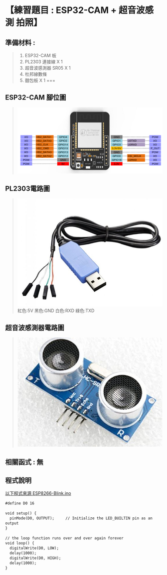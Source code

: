 <h1>【練習題目 : ESP32-CAM + 超音波感測 拍照】</h1>

## 準備材料 : 
>1. ESP32-CAM 板
>2. PL2303 連接線 X 1
>3. 超音波感測器 SR05 X 1
>4. 杜邦線數條
>5. 麵包板 X 1
===

## ESP32-CAM 腳位圖 
>![](https://github.com/derricktsai0904/Arduino/blob/master/06.ESP32%E6%8E%A7%E5%88%B6/04.ESP32-CAM%2BUltrasonic/ESP32-CAM_pin.PNG?raw=true)

## PL2303電路圖
>![](https://github.com/derricktsai0904/Arduino/blob/master/06.ESP32%E6%8E%A7%E5%88%B6/04.ESP32-CAM%2BUltrasonic/PL2303.JPG?raw=true)
紅色:5V
黑色:GND
白色:RXD
綠色:TXD

## 超音波感測器電路圖
>![](https://github.com/derricktsai0904/Arduino/blob/master/06.ESP32%E6%8E%A7%E5%88%B6/04.ESP32-CAM%2BUltrasonic/Ultrasonic.JPG?raw=true)

## 相關函式 : 無

## 程式說明

[以下程式來源 ESP8266-Blink.ino ]:https://github.com/derricktsai0904/Arduino/blob/master/04%20NodeMCU/Blink/ESP8266-Blink.ino "ESP8266-Blink.ino"
[以下程式來源 ESP8266-Blink.ino ]
``` arduino
#define D0 16 

void setup() {
  pinMode(D0, OUTPUT);     // Initialize the LED_BUILTIN pin as an output
}

// the loop function runs over and over again forever
void loop() {
  digitalWrite(D0, LOW);
  delay(1000);
  digitalWrite(D0, HIGH);
  delay(1000);
}

```








